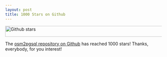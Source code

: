```yaml
---
layout: post
title: 1000 Stars on Github
---
```


<img alt="Github stars" width="900" height="35" src="{% link /img/news/1000-stars.png %}"/>

The [osm2pgsql repository on
Github](https://github.com/openstreetmap/osm2pgsql) has reached 1000 stars!
Thanks, everybody, for you interest!

